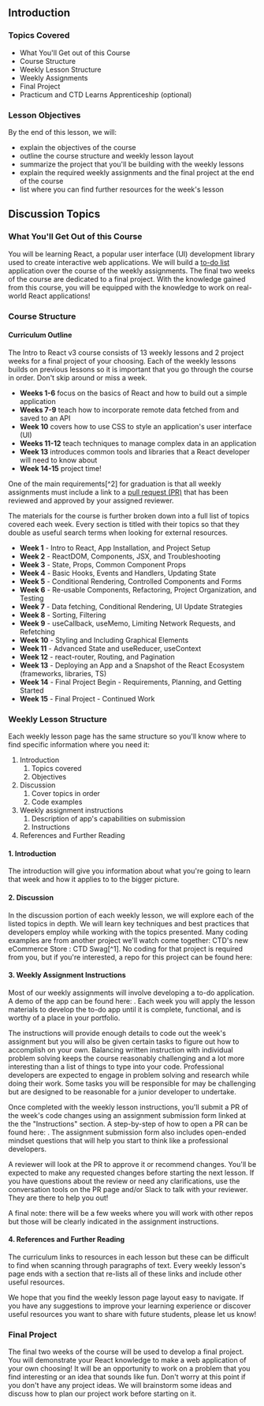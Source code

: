 ## Introduction

### Topics Covered

- What You'll Get out of this Course
- Course Structure
- Weekly Lesson Structure
- Weekly Assignments
- Final Project
- Practicum and CTD Learns Apprenticeship (optional)

### Lesson Objectives

By the end of this lesson, we will:

- explain the objectives of the course
- outline the course structure and weekly lesson layout
- summarize the project that you'll be building with the weekly lessons
- explain the required weekly assignments and the final project at the end of the course
- list where you can find further resources for the week's lesson

## Discussion Topics

### What You'll Get Out of this Course

You will be learning React, a popular user interface (UI) development library used to create interactive web applications. We will build a [to-do list](https://en.wikipedia.org/wiki/Time_management#Implementation_of_goals) application over the course of the weekly assignments. The final two weeks of the course are dedicated to a final project. With the knowledge gained from this course, you will be equipped with the knowledge to work on real-world React applications!

### Course Structure

#### Curriculum Outline

The Intro to React v3 course consists of 13 weekly lessons and 2 project weeks for a final project of your choosing. Each of the weekly lessons builds on previous lessons so it is important that you go through the course in order. Don't skip around or miss a week.

- **Weeks 1-6** focus on the basics of React and how to build out a simple application
- **Weeks 7-9** teach how to incorporate remote data fetched from and saved to an API
- **Week 10** covers how to use CSS to style an application's user interface (UI)
- **Weeks 11-12** teach techniques to manage complex data in an application
- **Week 13** introduces common tools and libraries that a React developer will need to know about
- **Week 14-15** project time!

One of the main requirements[^2] for graduation is that all weekly assignments must include a link to a [pull request (PR)](https://github.blog/developer-skills/github/beginners-guide-to-github-creating-a-pull-request/) that has been reviewed and approved by your assigned reviewer.

The materials for the course is further broken down into a full list of topics covered each week. Every section is titled with their topics so that they double as useful search terms when looking for external resources.

- **Week 1** - Intro to React, App Installation, and Project Setup
- **Week 2** - ReactDOM, Components, JSX, and Troubleshooting
- **Week 3** - State, Props, Common Component Props
- **Week 4** - Basic Hooks, Events and Handlers, Updating State
- **Week 5** - Conditional Rendering, Controlled Components and Forms
- **Week 6** - Re-usable Components, Refactoring, Project Organization, and Testing
- **Week 7** - Data fetching, Conditional Rendering, UI Update Strategies
- **Week 8** - Sorting, Filtering
- **Week 9** - useCallback, useMemo, Limiting Network Requests, and Refetching
- **Week 10** - Styling and Including Graphical Elements
- **Week 11** - Advanced State and useReducer, useContext
- **Week 12** - react-router, Routing, and Pagination
- **Week 13** - Deploying an App and a Snapshot of the React Ecosystem (frameworks, libraries, TS)
- **Week 14** - Final Project Begin - Requirements, Planning, and Getting Started
- **Week 15** - Final Project - Continued Work

### Weekly Lesson Structure

Each weekly lesson page has the same structure so you'll know where to find specific information where you need it:

1. Introduction
   1. Topics covered
   2. Objectives
2. Discussion
   1. Cover topics in order
   2. Code examples
3. Weekly assignment instructions
   1. Description of app's capabilities on submission
   2. Instructions
4. References and Further Reading

#### 1. Introduction

The introduction will give you information about what you're going to learn that week and how it applies to to the bigger picture.

#### 2. Discussion

In the discussion portion of each weekly lesson, we will explore each of the listed topics in depth. We will learn key techniques and best practices that developers employ while working with the topics presented. Many coding examples are from another project we'll watch come together: CTD's new eCommerce Store : CTD Swag[^1]. No coding for that project is required from you, but if you're interested, a repo for this project can be found here: <!--PLACEHOLDER-->

#### 3. Weekly Assignment Instructions

Most of our weekly assignments will involve developing a to-do application. A demo of the app can be found here: <!--PLACEHOLDER-->. Each week you will apply the lesson materials to develop the to-do app until it is complete, functional, and is worthy of a place in your portfolio.

The instructions will provide enough details to code out the week's assignment but you will also be given certain tasks to figure out how to accomplish on your own. Balancing written instruction with individual problem solving keeps the course reasonably challenging and a lot more interesting than a list of things to type into your code. Professional developers are expected to engage in problem solving and research while doing their work. Some tasks you will be responsible for may be challenging but are designed to be reasonable for a junior developer to undertake.

Once completed with the weekly lesson instructions, you'll submit a PR of the week's code changes using an assignment submission form linked at the the "Instructions" section. A step-by-step of how to open a PR can be found here: <!--PLACEHOLDER-->. The assignment submission form also includes open-ended mindset questions that will help you start to think like a professional developers.

A reviewer will look at the PR to approve it or recommend changes. You'll be expected to make any requested changes before starting the next lesson. If you have questions about the review or need any clarifications, use the conversation tools on the PR page and/or Slack to talk with your reviewer. They are there to help you out!

A final note: there will be a few weeks where you will work with other repos but those will be clearly indicated in the assignment instructions.

#### 4. References and Further Reading

The curriculum links to resources in each lesson but these can be difficult to find when scanning through paragraphs of text. Every weekly lesson's page ends with a section that re-lists all of these links and include other useful resources.

We hope that you find the weekly lesson page layout easy to navigate. If you have any suggestions to improve your learning experience or discover useful resources you want to share with future students, please let us know! <!--PLACEHOLDER-->

### Final Project

The final two weeks of the course will be used to develop a final project. You will demonstrate your React knowledge to make a web application of your own choosing! It will be an opportunity to work on a problem that you find interesting or an idea that sounds like fun. Don't worry at this point if you don't have any project ideas. We will brainstorm some ideas and discuss how to plan our project work before starting on it.
